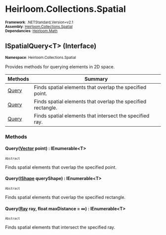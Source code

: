 # Heirloom.Collections.Spatial

<small>**Framework**: .NETStandard,Version=v2.1</small>  
<small>**Assembly**: [Heirloom.Collections.Spatial](../Heirloom.Collections.Spatial/Heirloom.Collections.Spatial.md)</small>  
<small>**Dependancies**: [Heirloom.Math](../Heirloom.Math/Heirloom.Math.md)</small>  

## ISpatialQuery\<T> (Interface)
<small>**Namespace**: Heirloom.Collections.Spatial</sub></small>  

Provides methods for querying elements in 2D space.

| Methods            | Summary                                                      |
|--------------------|--------------------------------------------------------------|
| [Query](#QUERF3BF) | Finds spatial elements that overlap the specified point.     |
| [Query](#QUERF3BF) | Finds spatial elements that overlap the specified rectangle. |
| [Query](#QUERF3BF) | Finds spatial elements that intersect the specified ray.     |

### Methods

#### <a name="QUERF49A"></a> Query([Vector](../Heirloom.Math/Heirloom.Math.Vector.md) point) : IEnumerable\<T>
<small>`Abstract`</small>

Finds spatial elements that overlap the specified point.


#### <a name="QUERA1C7"></a> Query([IShape](../Heirloom.Math/Heirloom.Math.IShape.md) queryShape) : IEnumerable\<T>
<small>`Abstract`</small>

Finds spatial elements that overlap the specified rectangle.


#### <a name="QUERC52C"></a> Query([Ray](../Heirloom.Math/Heirloom.Math.Ray.md) ray, float maxDistance = ∞) : IEnumerable\<T>
<small>`Abstract`</small>

Finds spatial elements that intersect the specified ray.


